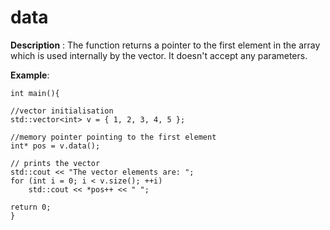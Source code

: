 # data


**Description** : The function returns a pointer to the first element in the array which is used internally by the vector. It doesn't accept any parameters.


**Example**:



    int main(){

    //vector initialisation
    std::vector<int> v = { 1, 2, 3, 4, 5 };
    
    //memory pointer pointing to the first element
    int* pos = v.data(); 
  
    // prints the vector 
    std::cout << "The vector elements are: "; 
    for (int i = 0; i < v.size(); ++i) 
        std::cout << *pos++ << " "; 
  
    return 0;
    }
